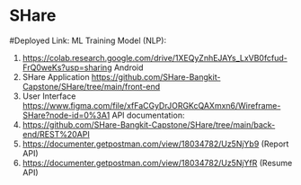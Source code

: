 # SHare

#Deployed Link: 
  ML Training Model (NLP): 
  1. https://colab.research.google.com/drive/1XEQyZnhEJAYs_LxVB0fcfud-FrQ0weKs?usp=sharing
  Android
  1. SHare Application
     https://github.com/SHare-Bangkit-Capstone/SHare/tree/main/front-end 
  2. User Interface
     https://www.figma.com/file/xfFaCGyDrJORGKcQAXmxn6/Wireframe-SHare?node-id=0%3A1 
  API documentation:
  1. https://github.com/SHare-Bangkit-Capstone/SHare/tree/main/back-end/REST%20API 
  2. https://documenter.getpostman.com/view/18034782/Uz5NjYb9 (Report API)
  3. https://documenter.getpostman.com/view/18034782/Uz5NjYfR (Resume API)
